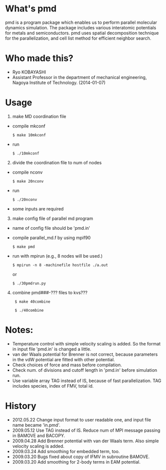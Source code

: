 # What's pmd
pmd is a program package which enables us to perform parallel molecular dynamics simulation.
The package includes various interatomic potentials for metals and semiconductors.
pmd uses spatial decomposition technique for the parallelization, and cell list method for efficient neighbor search.

# Who made this?
* Ryo KOBAYASHI
* Assistant Professor in the department of mechanical engineering, Nagoya Institute of Technology. (2014-01-07)


# Usage
1. make MD coordination file
  - compile mkconf

        $ make 10mkconf

  - run 

        $ ./10mkconf

2. divide the coordination file to num of nodes
  - compile nconv

        $ make 20nconv

  - run

        $ ./20nconv

  - some inputs are required

3. make config file of parallel md program
  - name of config file should be 'pmd.in'
  - compile parallel_md.f by using mpif90
 
        $ make pmd

  - run with mpirun (e.g., 8 nodes will be used.)

        $ mpirun -n 8 -machinefile hostfile ./a.out

    or

        $ ./30pmdrun.py

4. combine pmd###-??? files to kvs???

        $ make 40combine

        $ ./40combine



# Notes:
* Temperature control with simple velocity scaling is added.
  So the format in input file 'pmd.in' is changed a little.
* van der Waals potential for Brenner is not correct,
  because parameters in the vdW potential are fitted with other potential.
* Check choices of force and mass before compilation.
* Check num. of divisions and cutoff length in 'pmd.in' before simulation run.
* Use variable array TAG instead of IS, because of fast parallelization.
  TAG includes species, index of FMV, total id.


# History
* 2012.05.22  Change input format to user readable one,
            and input file name became 'in.pmd'.
* 2009.05.12  Use TAG instead of IS. 
            Reduce num of MPI message passing in BAMOVE and BACOPY.
* 2009.04.28  Add Brenner potential with van der Waals term.
            Also simple velocity scaling is added.
* 2009.03.24  Add smoothing for embedded term, too.
* 2009.03.20  Bugs fixed about copy of IFMV in subroutine BAMOVE.
* 2009.03.20  Add smoothing for 2-body terms in EAM potential.
